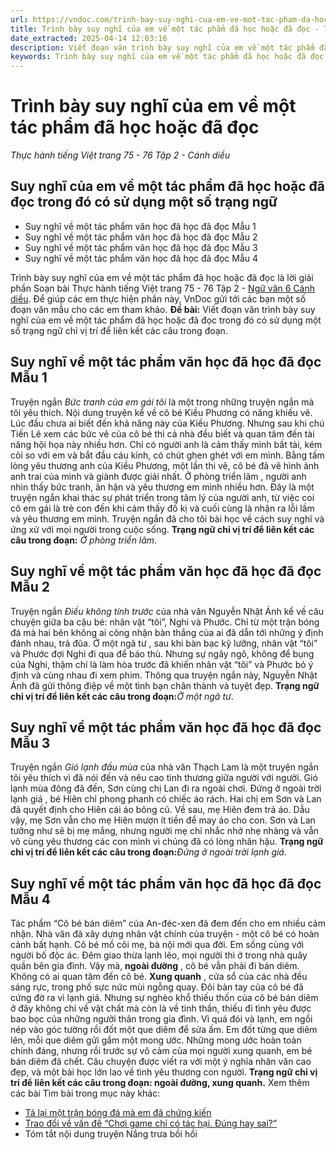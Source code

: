 ```yaml
---
url: https://vndoc.com/trinh-bay-suy-nghi-cua-em-ve-mot-tac-pham-da-hoc-hoac-da-doc-257068
title: Trình bày suy nghĩ của em về một tác phẩm đã học hoặc đã đọc - Thực hành tiếng Việt trang 75 - 76 Tập 2 - Cánh diều - VnDoc.com
date_extracted: 2025-04-14 12:03:16
description: Viết đoạn văn trình bày suy nghĩ của em về một tác phẩm đã học hoặc đã đọc trong đó có sử dụng một số trạng ngữ chỉ vị trí để liên kết các câu trong đoạn, mời các bạn cùng tham khảo chi tiết.
keywords: Trình bày suy nghĩ của em về một tác phẩm đã học hoặc đã đọc,trình bày suy nghĩ của em về một tác phẩm đã có sử dụng một số trạng ngữ chỉ vị trí để liên kết các câu trong đoạn,Thực hành tiếng Việt trang 75 76 Tập 2 Cánh diều,thực hành tiếng việt cánh diều,Viết đoạn văn kể lại một đoạn truyện đã học hoặc đã đọc
---
```


# Trình bày suy nghĩ của em về một tác phẩm đã học hoặc đã đọc
 _Thực hành tiếng Việt trang 75 - 76 Tập 2 - Cánh diều_
## **Suy nghĩ của em về một tác phẩm đã học hoặc đã đọc trong đó có sử dụng một số trạng ngữ**
  * Suy nghĩ về một tác phẩm văn học đã học đã đọc Mẫu 1
  * Suy nghĩ về một tác phẩm văn học đã học đã đọc Mẫu 2
  * Suy nghĩ về một tác phẩm văn học đã học đã đọc Mẫu 3
  * Suy nghĩ về một tác phẩm văn học đã học đã đọc Mẫu 4

Trình bày suy nghĩ của em về một tác phẩm đã học hoặc đã đọc là lời giải phần Soạn bài Thực hành tiếng Việt trang 75 - 76 Tập 2 - [Ngữ văn 6 Cánh diều](<https://vndoc.com/ngu-van-6-sach-canh-dieu>). Để giúp các em thực hiện phần này, VnDoc gửi tới các bạn một số đoạn văn mẫu cho các em tham khảo.
**Đề bài:** Viết đoạn văn trình bày suy nghĩ của em về một tác phẩm đã học hoặc đã đọc trong đó có sử dụng một số trạng ngữ chỉ vị trí để liên kết các câu trong đoạn.
## Suy nghĩ về một tác phẩm văn học đã học đã đọc Mẫu 1
Truyện ngắn _Bức tranh của em gái tôi_ là một trong những truyện ngắn mà tôi yêu thích. Nội dung truyện kể về cô bé Kiều Phương có năng khiếu vẽ. Lúc đầu chưa ai biết đến khả năng này của Kiều Phương. Nhưng sau khi chú Tiến Lê xem các bức vẽ của cô bé thì cả nhà đều biết và quan tâm đến tài năng hội họa này nhiều hơn. Chỉ có người anh là cảm thấy mình bất tài, kém cỏi so với em và bắt đầu cáu kỉnh, có chút ghen ghét với em mình. Bằng tấm lòng yêu thương anh của Kiều Phương, một lần thi vẽ, cô bé đã vẽ hình ảnh anh trai của mình và giành được giải nhất. Ở phòng triển lãm , người anh nhìn thấy bức tranh, ân hận và yêu thương em mình nhiều hơn. Đây là một truyện ngắn khai thác sự phát triển trong tâm lý của người anh, từ việc coi cô em gái là trẻ con đến khi cảm thấy đố kị và cuối cùng là nhận ra lỗi lầm và yêu thương em mình. Truyện ngắn đã cho tôi bài học về cách suy nghĩ và ứng xử với mọi người trong cuộc sống.
**Trạng ngữ chỉ vị trí để liên kết các câu trong đoạn:** _Ở phòng triển lãm_.
## Suy nghĩ về một tác phẩm văn học đã học đã đọc Mẫu 2
Truyện ngắn _Điều không tính trước_ của nhà văn Nguyễn Nhật Ánh kể về câu chuyện giữa ba cậu bé: nhân vật “tôi”, Nghi và Phước. Chỉ từ một trận bóng đá mà hai bên không ai công nhận bàn thắng của ai đã dẫn tới những ý định đánh nhau, trả đũa. Ở một ngã tư , sau khi bàn bạc kỹ lưỡng, nhân vật “tôi” và Phước đợi Nghi đi qua để báo thù. Nhưng sự ngây ngô, không để bụng của Nghi, thậm chí là làm hòa trước đã khiến nhân vật “tôi” và Phước bỏ ý định và cùng nhau đi xem phim. Thông qua truyện ngắn này, Nguyễn Nhật Ánh đã gửi thông điệp về một tình bạn chân thành và tuyệt đẹp.
**Trạng ngữ chỉ vị trí để liên kết các câu trong đoạn:**_Ở một ngã tư_.
## Suy nghĩ về một tác phẩm văn học đã học đã đọc Mẫu 3
Truyện ngắn _Gió lạnh đầu mùa_ của nhà văn Thạch Lam là một truyện ngắn tôi yêu thích vì đã nói đến và nêu cao tình thương giữa người với người. Gió lạnh mùa đông đã đến, Sơn cùng chị Lan đi ra ngoài chơi. Đứng ở ngoài trời lạnh giá , bé Hiên chỉ phong phanh có chiếc áo rách. Hai chị em Sơn và Lan đã quyết định cho Hiên cái áo bông cũ. Về sau, mẹ Hiên đem trả áo. Dẫu vậy, mẹ Sơn vẫn cho mẹ Hiên mượn ít tiền để may áo cho con. Sơn và Lan tưởng như sẽ bị mẹ mắng, nhưng người mẹ chỉ nhắc nhở nhẹ nhàng và vẫn vô cùng yêu thương các con mình vì chúng đã có lòng nhân hậu.
**Trạng ngữ chỉ vị trí để liên kết các câu trong đoạn:**_Đứng ở ngoài trời lạnh giá_.
## Suy nghĩ về một tác phẩm văn học đã học đã đọc Mẫu 4
Tác phẩm “Cô bé bán diêm” của An-đéc-xen đã đem đến cho em nhiều cảm nhận. Nhà văn đã xây dựng nhân vật chính của truyện - một cô bé có hoàn cảnh bất hạnh. Cô bé mồ côi mẹ, bà nội mới qua đời. Em sống cùng với người bố độc ác. Đêm giao thừa lạnh lẽo, mọi người thì ở trong nhà quây quần bên gia đình. Vậy mà, **ngoài đường** , cô bé vẫn phải đi bán diêm. Không có ai quan tâm đến cô bé. **Xung quanh** , cửa sổ của các nhà đều sáng rực, trong phố sực nức mùi ngỗng quay. Đôi bàn tay của cô bé đã cứng đờ ra vì lạnh giá. Nhưng sự nghèo khổ thiếu thốn của cô bé bán diêm ở đây không chỉ về vật chất mà còn là về tinh thần, thiếu đi tình yêu được bao bọc của những người thân trong gia đình. Vì quá đói và lạnh, em ngồi nép vào góc tường rồi đốt một que diêm để sửa ấm. Em đốt từng que diêm lên, mỗi que diêm gửi gắm một mong ước. Những mong ước hoàn toàn chính đáng, nhưng rồi trước sự vô cảm của mọi người xung quanh, em bé bán diêm đã chết. Câu chuyện được viết ra với một ý nghĩa nhân văn cao đẹp, và một bài học lớn lao về tình yêu thương con người.
**Trạng ngữ chỉ vị trí để liên kết các câu trong đoạn: ngoài đường, xung quanh.**
Xem thêm các bài Tìm bài trong mục này khác:
  * [Tả lại một trận bóng đá mà em đã chứng kiến](</ta-lai-mot-tran-bong-da-ma-em-da-chung-kien-256983>)
  * [Trao đổi về vấn đề “Chơi game chỉ có tác hại. Đúng hay sai?”](</trao-doi-ve-van-de-choi-game-chi-co-tac-hai-dung-hay-sai-257077>)
  * Tóm tắt nội dung truyện Nắng trưa bồi hồi

